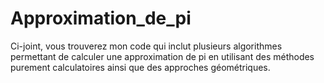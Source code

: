 # Approximation_de_pi
Ci-joint, vous trouverez mon code qui inclut plusieurs algorithmes permettant de calculer une approximation de pi en utilisant des méthodes purement calculatoires ainsi que des approches géométriques.
